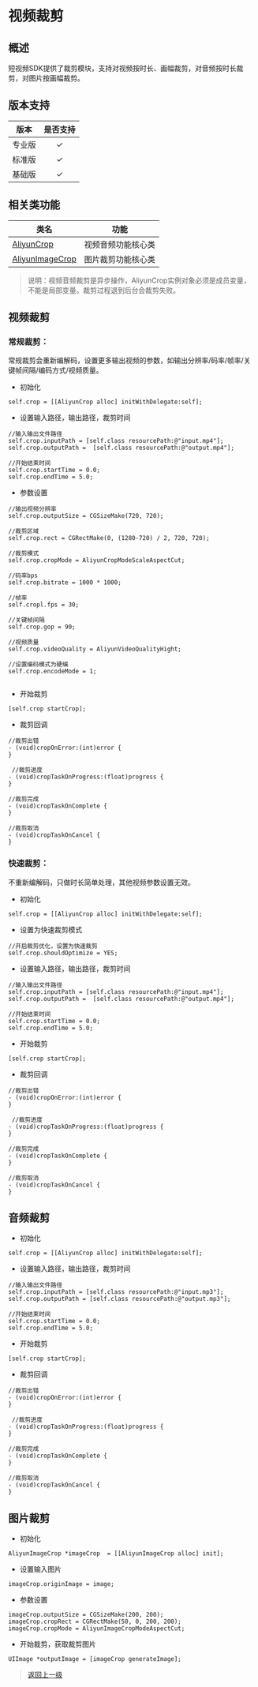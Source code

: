 
# 视频裁剪

## 概述 

短视频SDK提供了裁剪模块，支持对视频按时长、画幅裁剪，对音频按时长裁剪，对图片按画幅裁剪。


## 版本支持

|  版本  | 是否支持 |
| :----: | :------: |
| 专业版 |    ✓     |
| 标准版 |    ✓     |
| 基础版 |    ✓     |

## 相关类功能

| 类名              | 功能           |
| ----------------- | -------------- |
| [AliyunCrop](https://alivc-demo-cms.alicdn.com/versionProduct/doc/shortVideo/iOS_cn/Classes/AliyunCrop.html)       | 视频音频功能核心类 |
| [AliyunImageCrop](https://alivc-demo-cms.alicdn.com/versionProduct/doc/shortVideo/iOS_cn/Classes/AliyunImageCrop.html)       | 图片裁剪功能核心类 |

>说明：视频音频裁剪是异步操作，AliyunCrop实例对象必须是成员变量，不能是局部变量。裁剪过程退到后台会裁剪失败。

## 视频裁剪
### 常规裁剪：
常规裁剪会重新编解码，设置更多输出视频的参数，如输出分辨率/码率/帧率/关键帧间隔/编码方式/视频质量。

- 初始化

```ObjC
self.crop = [[AliyunCrop alloc] initWithDelegate:self];
```

- 设置输入路径，输出路径，裁剪时间

```ObjC
//输入输出文件路径
self.crop.inputPath = [self.class resourcePath:@"input.mp4"];
self.crop.outputPath =  [self.class resourcePath:@"output.mp4"];

//开始结束时间
self.crop.startTime = 0.0;
self.crop.endTime = 5.0;
```

- 参数设置

```ObjC
//输出视频分辨率
self.crop.outputSize = CGSizeMake(720, 720);

//裁剪区域
self.crop.rect = CGRectMake(0, (1280-720) / 2, 720, 720);

//裁剪模式
self.crop.cropMode = AliyunCropModeScaleAspectCut;

//码率bps
self.crop.bitrate = 1000 * 1000;

//帧率
self.cropl.fps = 30;

//关键帧间隔
self.crop.gop = 90;

//视频质量
self.crop.videoQuality = AliyunVideoQualityHight;

//设置编码模式为硬编
self.crop.encodeMode = 1;
 
```

- 开始裁剪

```ObjC
[self.crop startCrop]; 
```

- 裁剪回调

```ObjC
//裁剪出错
- (void)cropOnError:(int)error {
}
 
 //裁剪进度
- (void)cropTaskOnProgress:(float)progress {
}

//裁剪完成
- (void)cropTaskOnComplete {
}

//裁剪取消
- (void)cropTaskOnCancel {
}
```

### 快速裁剪：
不重新编解码，只做时长简单处理，其他视频参数设置无效。

- 初始化

```ObjC
self.crop = [[AliyunCrop alloc] initWithDelegate:self];
```
- 设置为快速裁剪模式

```ObjC
//开启裁剪优化，设置为快速裁剪
self.crop.shouldOptimize = YES;
```

- 设置输入路径，输出路径，裁剪时间

```ObjC
//输入输出文件路径
self.crop.inputPath = [self.class resourcePath:@"input.mp4"];
self.crop.outputPath =  [self.class resourcePath:@"output.mp4"];

//开始结束时间
self.crop.startTime = 0.0;
self.crop.endTime = 5.0;
```

- 开始裁剪

```ObjC
[self.crop startCrop]; 
```

- 裁剪回调

```ObjC
//裁剪出错
- (void)cropOnError:(int)error {
}
 
 //裁剪进度
- (void)cropTaskOnProgress:(float)progress {
}

//裁剪完成
- (void)cropTaskOnComplete {
}

//裁剪取消
- (void)cropTaskOnCancel {
}
```

## 音频裁剪

- 初始化

```ObjC
self.crop = [[AliyunCrop alloc] initWithDelegate:self];
```
- 设置输入路径，输出路径，裁剪时间

```ObjC
//输入输出文件路径
self.crop.inputPath = [self.class resourcePath:@"input.mp3"];
self.crop.outputPath = [self.class resourcePath:@"output.mp3"];

//开始结束时间
self.crop.startTime = 0.0;
self.crop.endTime = 5.0;
```

- 开始裁剪

```ObjC
[self.crop startCrop]; 
```

- 裁剪回调

```ObjC
//裁剪出错
- (void)cropOnError:(int)error {
}
 
 //裁剪进度
- (void)cropTaskOnProgress:(float)progress {
}

//裁剪完成
- (void)cropTaskOnComplete {
}

//裁剪取消
- (void)cropTaskOnCancel {
}
```

## 图片裁剪
- 初始化

```ObjC
AliyunImageCrop *imageCrop  = [[AliyunImageCrop alloc] init];
```
- 设置输入图片

```ObjC
imageCrop.originImage = image;
```

- 参数设置

```ObjC
imageCrop.outputSize = CGSizeMake(200, 200);
imageCrop.cropRect = CGRectMake(50, 0, 200, 200);
imageCrop.cropMode = AliyunImageCropModeAspectCut;
```

- 开始裁剪，获取裁剪图片

```ObjC
UIImage *outputImage = [imageCrop generateImage];
```
>[返回上一级](../README.md)